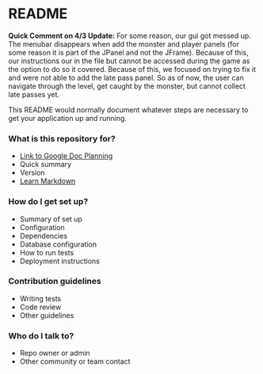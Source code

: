 # README #
**Quick Comment on 4/3 Update:** For some reason, our gui got  messed up. The menubar disappears when add the monster and player panels (for some reason it is part of the JPanel and not the JFrame). Because of this, our  instructions our  in  the file but cannot be accessed during the game as the option to do so it covered. Because of this, we focused on trying to fix it and were not able to add the late pass panel. So as of now, the user can navigate through the level, get caught by the monster, but cannot collect late passes yet.

This README would normally document whatever steps are necessary to get your application up and running.

### What is this repository for? ###
* [Link to Google Doc Planning](https://docs.google.com/document/d/1TDK_7VOteBMwbkUwLRw8TXgEL_ivcYGVHSyr34XfxUE/edit?usp=sharing)
* Quick summary
* Version
* [Learn Markdown](https://bitbucket.org/tutorials/markdowndemo)

### How do I get set up? ###

* Summary of set up
* Configuration
* Dependencies
* Database configuration
* How to run tests
* Deployment instructions

### Contribution guidelines ###

* Writing tests
* Code review
* Other guidelines

### Who do I talk to? ###

* Repo owner or admin
* Other community or team contact